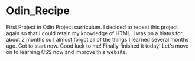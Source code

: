 # Odin_Recipe
First Project in Odin Project curriculum. I decided to repeat this project again so that I could retain my knowledge of HTML. I was on a hiatus for about 2 months so I almost forgot all of the things I learned several months ago. Got to start now. Good luck to me!
Finally finished it today! 
Let's move on to learning CSS now and improve this website.
